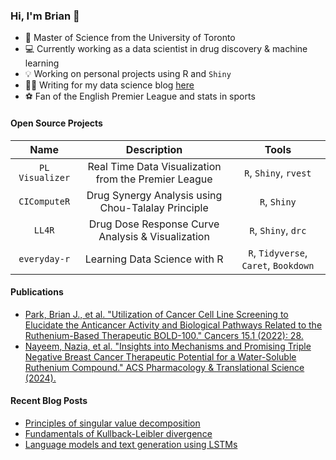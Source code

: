### Hi, I'm Brian 👋 
* 📖 Master of Science from the University of Toronto
* 💻 Currently working as a data scientist in drug discovery & machine learning
* 💡 Working on personal projects using R and `Shiny`
* ✍🏻 Writing for my data science blog [here](https://brianjmpark.github.io/) 
* ⚽️ Fan of the English Premier League and stats in sports

#### Open Source Projects

| Name      | Description | Tools     |
| :---:        |    :----:  |        :---: |
| `PL Visualizer`      | Real Time Data Visualization from the Premier League | `R`, `Shiny`, `rvest`   |
| `CIComputeR`      | Drug Synergy Analysis using Chou-Talalay Principle       | `R`, `Shiny`   |
| `LL4R`      | Drug Dose Response Curve Analysis & Visualization        | `R`, `Shiny`, `drc`   |
| `everyday-r`      | Learning Data Science with R       | `R`, `Tidyverse`, `Caret`, `Bookdown`   |

#### Publications

* [Park, Brian J., et al. "Utilization of Cancer Cell Line Screening to Elucidate the Anticancer Activity and Biological Pathways Related to the Ruthenium-Based Therapeutic BOLD-100." Cancers 15.1 (2022): 28.](https://pubmed.ncbi.nlm.nih.gov/36612025/)
* [Nayeem, Nazia, et al. "Insights into Mechanisms and Promising Triple Negative Breast Cancer Therapeutic Potential for a Water-Soluble Ruthenium Compound." ACS Pharmacology & Translational Science (2024).](https://pubs.acs.org/doi/10.1021/acsptsci.4c00020)

#### Recent Blog Posts
* [Principles of singular value decomposition](https://brianjmpark.github.io/post/2023-03-31-principles-of-singular-value-decomposition-index/)
* [Fundamentals of Kullback-Leibler divergence](https://brianjmpark.github.io/post/2022-11-10-fundamentals-of-kullback-leibler-divergence-index/)
* [Language models and text generation using LSTMs](https://brianjmpark.github.io/post/2022-08-23-language-models-and-text-generation-using-lstms-index/)


